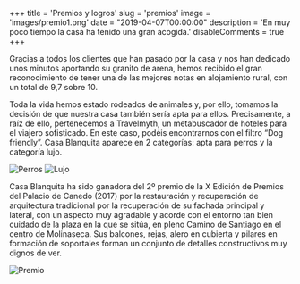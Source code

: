 +++
title = 'Premios y logros'
slug = 'premios'
image = 'images/premio1.png'
date = "2019-04-07T00:00:00"
description = 'En muy poco tiempo la casa ha tenido una gran acogida.'
disableComments = true
+++

Gracias a todos los clientes que han pasado por la casa y nos han dedicado unos minutos aportando su granito de arena, hemos recibido el gran reconocimiento de tener una de las mejores notas en alojamiento rural, con un total de 9,7 sobre 10.

Toda la vida hemos estado rodeados de animales y, por ello, tomamos la decisión de que nuestra casa también sería apta para ellos. Precisamente, a raíz de ello, pertenecemos a Travelmyth, un metabuscador de hoteles para el viajero sofisticado. En este caso, podéis encontrarnos con el filtro “Dog friendly”. Casa Blanquita aparece en 2 categorías: apta para perros y la categoría lujo.

![Perros](/images/premio3.jpeg) ![Lujo](/images/premio2.jpeg)

Casa Blanquita ha sido ganadora del 2º premio de la X Edición de Premios del Palacio de Canedo (2017) por la restauración y recuperación de arquitectura tradicional por la recuperación de su fachada principal y lateral, con un aspecto muy agradable y acorde con el entorno tan bien cuidado de la plaza en la que se sitúa, en pleno Camino de Santiago en el centro de Molinaseca. Sus balcones, rejas, alero en cubierta y pilares en formación de soportales forman un conjunto de detalles constructivos muy dignos de ver.

![Premio](/images/premio4.jpeg)
